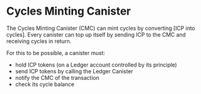 # Cycles Minting Canister
The Cycles Minting Canister (CMC) can mint cycles by converting [ICP into cycles]. Every canister can top up itself by sending ICP to the CMC and receiving cycles in return.

For this to be possible, a canister must:
- hold ICP tokens (on a Ledger account controlled by its principle)
- send ICP tokens by calling the Ledger Canister
- notify the CMC of the transaction
- check its cycle balance

<!-- | On this page                                       | Files                    |
| -------------------------------------------------- | ------------------------ |
| [Official full Candid Interface File](https://github.com/dfinity/ic/blob/master/rs/nns/cmc/cmc.did)            | [cmc.did](_mo/cycle-minting/cmc.did)                 |
|                                                    |                          |
| [Subset of Interface in Motoko](#cmc-interface) | [cmc-interface.mo](_mo/cycle-minting/cycle-minting-interface.mo)        |
| [Importing](#import)                               | [cycle-minting-import.mo](_mo/cycle-minting/cycle-minting-import.mo)           |
| [Cycle Minting Test](#cycle-minting-test)         | [cycle-minting-public-functions.mo](_mo/cycle-minting/cycle-minting-test.mo) |

## CMC Interface

This is a subset of the interface as a [Motoko module](/common-programming-concepts/modules.html). It only includes the `notify_top_up` public function. It is available as [cmc-interface.mo](_mo/cycle-minting/cycle-minting-interface.mo)

### Types

- `BlockIndex`
- `Cycles`
- `NotifyError`
- `NotifyTopUpArg`
- `NotifyTopUpResult`

### Cycle Minting Test

- [`notify_top_up`](#notify_top_up)

```motoko
{{#include _mo/cycle-minting/cycle-minting-interface.mo}}
```

## Import

We import the ICP ledger canister by importing the interface file and declaring an actor by principle `ryjl3-tyaaa-aaaaa-aaaba-cai` and type it as the `Self` type (which is declared in the interface).

```motoko
{{#include _mo/cycle-minting/cycle-minting-import.mo}}
```

We can now reference the icp ledger canister as `icp`.

## Public functions

### notify_top_up

```motoko
notify_top_up : shared NotifyTopUpArg -> async NotifyTopUpResult;
```

#### Example

```motoko
{{#include _mo/cycle-minting/cycle-minting-public-functions.mo:notify_top_up}}
``` -->
